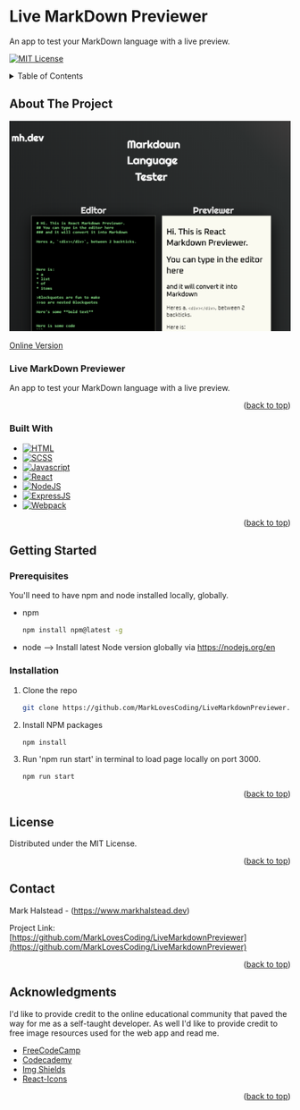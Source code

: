 # Live MarkDown Previewer
An app to test your MarkDown language with a live preview.


<a name="readme-top"></a>
[![MIT License][license-shield]][license-url]


<!-- TABLE OF CONTENTS -->
<details>
  <summary>Table of Contents</summary>
  <ol>
    <li>
      <a href="#about-the-project">About The Project</a>
      <ul>
        <li><a href="#built-with">Built With</a></li>
      </ul>
    </li>
    <li>
      <a href="#getting-started">Getting Started</a>
      <ul>
        <li><a href="#prerequisites">Prerequisites</a></li>
        <li><a href="#installation">Installation</a></li>
      </ul>
    </li>
    <li><a href="#license">License</a></li>
    <li><a href="#contact">Contact</a></li>
    <li><a href="#acknowledgments">Acknowledgments</a></li>
  </ol>
</details>



<!-- ABOUT THE PROJECT -->
## About The Project

![Live MarkDown Previewer][product-screenshot]

[Online Version]


### Live MarkDown Previewer
An app to test your MarkDown language with a live preview.


<p align="right">(<a href="#readme-top">back to top</a>)</p>



### Built With

* [![HTML][html-shield]][html-url]
* [![SCSS][scss-shield]][SCSS-url]
* [![Javascript][javascript-shield]][javascript-url]
* [![React][React-shield]][React-url]
* [![NodeJS][Node-shield]][javascript-url]
* [![ExpressJS][Express-shield]][Express-url]
* [![Webpack][Webpack-shield]][Webpack-url]


<p align="right">(<a href="#readme-top">back to top</a>)</p>



<!-- GETTING STARTED -->
## Getting Started


### Prerequisites

You'll need to have npm and node installed locally, globally.

* npm
  ```sh
  npm install npm@latest -g
  ```
* node  --> Install latest Node version globally via https://nodejs.org/en


### Installation

1. Clone the repo
   ```sh
   git clone https://github.com/MarkLovesCoding/LiveMarkdownPreviewer.git
   ```
2. Install NPM packages
   ```sh
   npm install
   ```
3. Run 'npm run start' in terminal to load page locally on port 3000.
   ```sh
   npm run start
   ```



<p align="right">(<a href="#readme-top">back to top</a>)</p>


<!-- LICENSE -->
## License

Distributed under the MIT License.

<p align="right">(<a href="#readme-top">back to top</a>)</p>


<!-- CONTACT -->
## Contact

Mark Halstead - (https://www.markhalstead.dev) 

Project Link: [https://github.com/MarkLovesCoding/LiveMarkdownPreviewer](https://github.com/MarkLovesCoding/LiveMarkdownPreviewer)

<p align="right">(<a href="#readme-top">back to top</a>)</p>



<!-- ACKNOWLEDGMENTS -->
## Acknowledgments

I'd like to provide credit to the online educational community that paved the way for me as a self-taught developer. As well I'd like to provide credit to free image resources used for the web app and read me.
* [FreeCodeCamp](https://www.freecodecamp.org)
* [Codecademy](https://www.codecademy.com/)
* [Img Shields](https://shields.io)
* [React-Icons](https://react-icons.github.io/react-icons/)


<p align="right">(<a href="#readme-top">back to top</a>)</p>



<!-- MARKDOWN LINKS & IMAGES -->

[license-shield]: https://img.shields.io/github/license/MarkLovesCoding/livemarkdownpreviewer.svg?style=for-the-badge
[license-url]: https://github.com/MarkLovesCoding/LiveMarkdownPreviewer/blob/master/LICENSE.txt
[product-screenshot]: public/assets/markdown.png
[Online Version]: https://www.markhalstead.dev/markdown
[html-shield]: https://img.shields.io/badge/HTML-4A4A55?style=for-the-badge&logo=html5&logoColor=FF3E00
[html-url]: https://html.com/
[scss-shield]: https://img.shields.io/badge/SCSS-FF2D50?style=for-the-badge&logo=sass&logoColor=white
[scss-url]: https://sass-lang.com/documentation/syntax/
[javascript-shield]: https://img.shields.io/badge/Javascript-363D7C?style=for-the-badge&logo=javascript&logoColor=white
[javascript-url]: https://javascript.com
[React-shield]: https://img.shields.io/badge/react.js-563D7C?style=for-the-badge&logo=react&logoColor=white
[React-url]: https://react.dev 
[Node-shield]: https://img.shields.io/badge/node.js-000000?style=for-the-badge&logo=nodedotjs&logoColor=white
[Node-url]: https://nodejs.org/
[Express-shield]: https://img.shields.io/badge/express-53232A?style=for-the-badge&logo=express&logoColor=61DAFB
[Express-url]: https://expressjs.com/
[Webpack-shield]: https://img.shields.io/badge/webpack-4A4A55?style=for-the-badge&logo=webpack&logoColor=FFF00
[Webpack-url]: https://webpack.js.org/